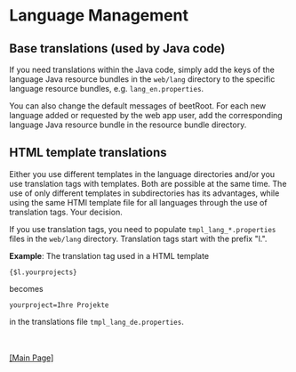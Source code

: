 # Language Management

## Base translations (used by Java code)

If you need translations within the Java code, simply add the keys of the language Java resource bundles in the `web/lang` directory to the specific language resource bundles, e.g. `lang_en.properties`.

You can also change the default messages of beetRoot. For each new language added or requested by the web app user, add the corresponding language Java resource bundle in the resource bundle directory.

## HTML template translations

Either you use different templates in the language directories and/or you use translation tags with templates. Both are possible at the same time. The use of only different templates in subdirectories has its advantages, while using the same HTMl template file for all languages through the use of translation tags. Your decision.

If you use translation tags, you need to populate `tmpl_lang_*.properties` files in the `web/lang` directory. Translation tags start with the prefix "l.".

**Example**: The translation tag used in a HTML template

`{$l.yourprojects}`

becomes

`yourproject=Ihre Projekte`

in the translations file `tmpl_lang_de.properties`.


<br>
<br>
<a href="../README.md">[Main Page]</a>
